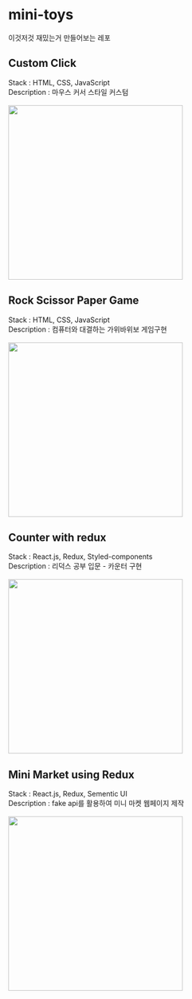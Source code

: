 # mini-toys

이것저것 재밌는거 만들어보는 레포

## Custom Click

Stack : HTML, CSS, JavaScript <br>
Description : 마우스 커서 스타일 커스텀
<br>
<br>
<img width="350px" src="https://user-images.githubusercontent.com/96714788/201510099-4ee8a46a-472b-4c24-83f7-71ff7bd2e4c1.gif">

## Rock Scissor Paper Game

Stack : HTML, CSS, JavaScript <br>
Description : 컴퓨터와 대결하는 가위바위보 게임구현
<br>
<br>
<img width="350px" src="https://user-images.githubusercontent.com/96714788/201510030-775ebcf4-3716-4eec-bfe3-1dd3f122cf47.gif">

## Counter with redux

Stack : React.js, Redux, Styled-components <br>
Description : 리덕스 공부 입문 - 카운터 구현
<br>
<br>
<img width="350px" src="https://user-images.githubusercontent.com/96714788/202363548-ccaa93e2-1078-432f-972e-aa56008b2de2.gif">

## Mini Market using Redux

Stack : React.js, Redux, Sementic UI <br>
Description : fake api를 활용하여 미니 마켓 웹페이지 제작
<br>
<br>
<img width="350px" src="https://user-images.githubusercontent.com/96714788/202423534-104b757d-b96b-4605-ae8b-605ddd6828d4.gif">
